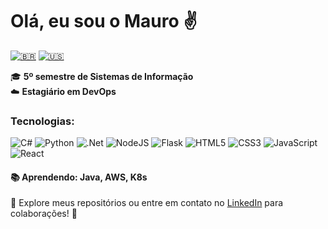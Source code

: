 # Olá, eu sou o Mauro ✌️  

[![🇧🇷](https://img.shields.io/badge/lang-pt--br-green.svg)](https://github.com/MauroRaya/MauroRaya/blob/main/README.md)
[![🇺🇸](https://img.shields.io/badge/lang-en-red.svg)](https://github.com/MauroRaya/MauroRaya/blob/main/README.en.md)  

🎓 **5º semestre de Sistemas de Informação**  
☁️ **Estagiário em DevOps**  

### Tecnologias:  
![C#](https://img.shields.io/badge/c%23-%23239120.svg?style=for-the-badge&logo=csharp&logoColor=white)
![Python](https://img.shields.io/badge/python-3670A0?style=for-the-badge&logo=python&logoColor=ffdd54)
![.Net](https://img.shields.io/badge/.NET-5C2D91?style=for-the-badge&logoColor=white)
![NodeJS](https://img.shields.io/badge/node.js-6DA55F?style=for-the-badge&logo=node.js&logoColor=white)
![Flask](https://img.shields.io/badge/flask-%23000.svg?style=for-the-badge&logo=flask&logoColor=white)
![HTML5](https://img.shields.io/badge/html5-%23E34F26.svg?style=for-the-badge&logo=html5&logoColor=white)
![CSS3](https://img.shields.io/badge/css3-%231572B6.svg?style=for-the-badge&logo=css3&logoColor=white)
![JavaScript](https://img.shields.io/badge/javascript-%23323330.svg?style=for-the-badge&logo=javascript&logoColor=%23F7DF1E)
![React](https://img.shields.io/badge/react-%2320232a.svg?style=for-the-badge&logo=react&logoColor=%2361DAFB)  

#### 📚 Aprendendo: Java, AWS, K8s  

📌 Explore meus repositórios ou entre em contato no [LinkedIn](https://www.linkedin.com/in/mauroraya/) para colaborações! 🤝
